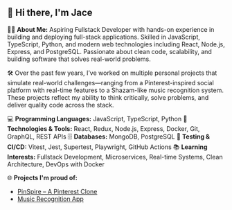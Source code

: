 

## 👋 Hi there, I'm Jace

👨‍💻 **About Me:**
Aspiring Fullstack Developer with hands-on experience in building and deploying full-stack applications. Skilled in JavaScript, TypeScript, Python, and modern web technologies including React, Node.js, Express, and PostgreSQL. Passionate about clean code, scalability, and building software that solves real-world problems.

🛠️ Over the past few years, I’ve worked on multiple personal projects that simulate real-world challenges—ranging from a Pinterest-inspired social platform with real-time features to a Shazam-like music recognition system. These projects reflect my ability to think critically, solve problems, and deliver quality code across the stack.

💻 **Programming Languages:** JavaScript, TypeScript, Python
🔧 **Technologies & Tools:** React, Redux, Node.js, Express, Docker, Git, GraphQL, REST APIs
🗄️ **Databases:** MongoDB, PostgreSQL
🧪 **Testing & CI/CD:** Vitest, Jest, Supertest, Playwright, GitHub Actions
📚 **Learning Interests:** Fullstack Development, Microservices, Real-time Systems, Clean Architecture, DevOps with Docker

🌐 **Projects I'm proud of:**

* [PinSpire – A Pinterest Clone](https://github.com/Jace-0/PinSpire)
* [Music Recognition App](https://github.com/Jace-0/music-recognition-app)
